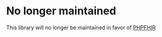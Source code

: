 # No longer maintained

This library will no longer be maintained in favor of [PHPFHIR](https://github.com/dcarbone/php-fhir)

